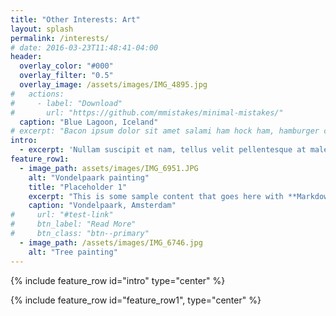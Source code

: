 ```yaml
---
title: "Other Interests: Art"
layout: splash
permalink: /interests/
# date: 2016-03-23T11:48:41-04:00
header:
  overlay_color: "#000"
  overlay_filter: "0.5"
  overlay_image: /assets/images/IMG_4895.jpg
#   actions:
#     - label: "Download"
#       url: "https://github.com/mmistakes/minimal-mistakes/"
  caption: "Blue Lagoon, Iceland"
# excerpt: "Bacon ipsum dolor sit amet salami ham hock ham, hamburger corned beef short ribs kielbasa biltong t-bone drumstick tri-tip tail sirloin pork chop."
intro: 
  - excerpt: 'Nullam suscipit et nam, tellus velit pellentesque at malesuada, enim eaque. Quis nulla, netus tempor in diam gravida tincidunt, *proin faucibus* voluptate felis id sollicitudin. Centered with `type="center"`'
feature_row1:
  - image_path: assets/images/IMG_6951.JPG
    alt: "Vondelpaark painting"
    title: "Placeholder 1"
    excerpt: "This is some sample content that goes here with **Markdown** formatting."
    caption: "Vondelpaark, Amsterdam"
#     url: "#test-link"
#     btn_label: "Read More"
#     btn_class: "btn--primary"
  - image_path: /assets/images/IMG_6746.jpg
    alt: "Tree painting"
---
```


{% include feature_row id="intro" type="center" %}

{% include feature_row id="feature_row1", type="center" %}

<!-- {% include feature_row id="feature_row2" type="left" %} -->

<!-- {% include feature_row id="feature_row3" type="right" %}

{% include feature_row id="feature_row4" type="center" %} -->